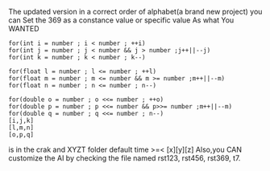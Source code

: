 The updated version in a correct order of alphabet(a brand new project)
you can Set the 
369 as a constance value or specific value As what You WANTED
    
    for(int i = number ; i < number ; ++i)
    for(int j = number ; j < number && j > number ;j++||--j)
    for(int k = number ; k < number ; k--)

    for(float l = number ; l <= number ; ++l)
    for(float m = number ; m <= number && m >= number ;m++||--m)
    for(float n = number ; n <= number ; n--)

    for(double o = number ; o <<= number ; ++o)
    for(double p = number ; p <<= number && p>>= number ;m++||--m)
    for(double q = number ; q <<= number ; n--)
    [i,j,k]
    [l,m,n]
    [o,p,q]
 is in the crak and XYZT folder
default time >=< [x][y][z]
Also,you CAN customize the AI by checking the file named rst123, rst456, rst369, t7.
      
